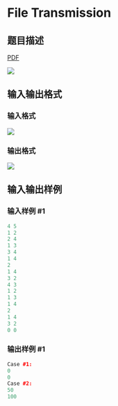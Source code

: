# File Transmission

## 题目描述

[problemUrl]: https://uva.onlinejudge.org/index.php?option=com_onlinejudge&Itemid=8&category=862&page=show_problem&problem=4854

[PDF](https://uva.onlinejudge.org/external/129/p12975.pdf)

![](https://cdn.luogu.com.cn/upload/vjudge_pic/UVA12975/04745225243cb77b7f43b2a78443f032d7e3086d.png)

## 输入输出格式

### 输入格式

![](https://cdn.luogu.com.cn/upload/vjudge_pic/UVA12975/a921cc4eacef36e4e93b7c6e61d0e91dff14f781.png)

### 输出格式

![](https://cdn.luogu.com.cn/upload/vjudge_pic/UVA12975/63c31987cd91dc6e53935754a9bfa028e97ca207.png)

## 输入输出样例

### 输入样例 #1

```cpp
4 5
1 2
2 4
1 3
3 4
1 4
2
1 4
3 2
4 3
1 2
1 3
1 4
2
1 4
3 2
0 0
```


### 输出样例 #1

```cpp
Case #1:
0
0
Case #2:
50
100
```


